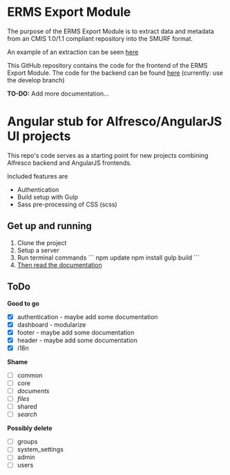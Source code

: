 # ERMS Export Module

The purpose of the ERMS Export Module is to extract data and metadata from an CMIS 1.0/1.1 compliant repository into the SMURF format.

An example of an extraction can be seen [here](https://www.youtube.com/watch?v=-L8WVfAZ3C8&index=1&list=PLj-yd-_ObnNfjfKS-lBpThD4xrs-NRAIU)

This GitHub repository contains the code for the frontend of the ERMS Export Module. The code for the backend can be found [here](https://github.com/magenta-aps/E-Ark-Alfresco-export-bridge) (currently: use the develop branch)

**TO-DO:**
Add more documentation...

# Angular stub for Alfresco/AngularJS UI projects

This repo's code serves as a starting point for new projects combining Alfresco backend and AngularJS frontends.

Included features are

* Authentication
* Build setup with Gulp
* Sass pre-processing of CSS (scss)


## Get up and running

1. Clone the project
2. Setup a server
3. Run terminal commands
´´´
npm update
npm install
gulp build
´´´
4. [Then read the documentation](/documentation/README.md)


## ToDo

**Good to go**

- [x] authentication - maybe add some documentation
- [x] dashboard - modularize
- [x] footer - maybe add some documentation
- [x] header - maybe add some documentation
- [x] i18n

**Shame**
- [ ] common
- [ ] core
- [ ] *documents*
- [ ] *files*
- [ ] shared
- [ ] *search*

**Possibly delete**
- [ ] groups
- [ ] system_settings
- [ ] admin
- [ ] users 
